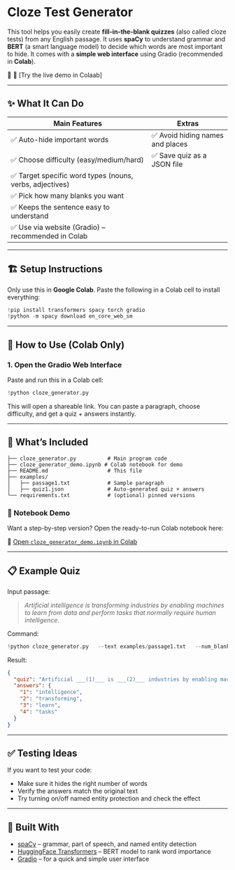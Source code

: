 # Cloze Test Generator

This tool helps you easily create **fill-in-the-blank quizzes** (also called cloze tests) from any English passage. It uses **spaCy** to understand grammar and **BERT** (a smart language model) to decide which words are most important to hide. It comes with a **simple web interface** using Gradio (recommended in **Colab**).

📎 🔗 [Try the live demo in Colaab]


---

## ✨ What It Can Do

| Main Features | Extras |
|---------------|--------|
| ✅ Auto-hide important words | ✅ Avoid hiding names and places |
| ✅ Choose difficulty (easy/medium/hard) | ✅ Save quiz as a JSON file |
| ✅ Target specific word types (nouns, verbs, adjectives) | |
| ✅ Pick how many blanks you want | |
| ✅ Keeps the sentence easy to understand | |
| ✅ Use via website (Gradio) – recommended in Colab | |

---

## 🏗️ Setup Instructions

Only use this in **Google Colab**.
Paste the following in a Colab cell to install everything:

```python
!pip install transformers spacy torch gradio
!python -m spacy download en_core_web_sm
```

---

## 🚀 How to Use (Colab Only)

### 1. Open the Gradio Web Interface

Paste and run this in a Colab cell:
```python
!python cloze_generator.py
```
This will open a shareable link. You can paste a paragraph, choose difficulty, and get a quiz + answers instantly.

---

## 📁 What’s Included

```
├── cloze_generator.py          # Main program code
├── cloze_generator_demo.ipynb # Colab notebook for demo
├── README.md                   # This file
├── examples/
│   ├── passage1.txt            # Sample paragraph
│   ├── quiz1.json              # Auto-generated quiz + answers
└── requirements.txt            # (optional) pinned versions
```

### 📘 Notebook Demo

Want a step-by-step version? Open the ready-to-run Colab notebook here:

🔗 [Open `cloze_generator_demo.ipynb` in Colab](sandbox:/mnt/data/README.md)

---

## 📋 Example Quiz

Input passage:
> *Artificial intelligence is transforming industries by enabling machines to learn from data and perform tasks that normally require human intelligence.*

Command:
```python
!python cloze_generator.py   --text examples/passage1.txt   --num_blanks 4 --difficulty hard --pos_targets nouns verbs
```
Result:
```json
{
  "quiz": "Artificial ___(1)___ is ___(2)___ industries by enabling machines to ___(3)___ from data and perform ___(4)___ that normally require human intelligence.",
  "answers": {
    "1": "intelligence",
    "2": "transforming",
    "3": "learn",
    "4": "tasks"
  }
}
```

---

## ✅ Testing Ideas

If you want to test your code:
- Make sure it hides the right number of words
- Verify the answers match the original text
- Try turning on/off named entity protection and check the effect

---

## 🙌 Built With

- [spaCy](https://spacy.io/) – grammar, part of speech, and named entity detection
- [HuggingFace Transformers](https://huggingface.co/) – BERT model to rank word importance
- [Gradio](https://gradio.app/) – for a quick and simple user interface
